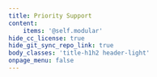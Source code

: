 ```yaml
---
title: Priority Support
content:
    items: '@self.modular'
hide_cc_license: true
hide_git_sync_repo_link: true
body_classes: 'title-h1h2 header-light'
onpage_menu: false
---
```


